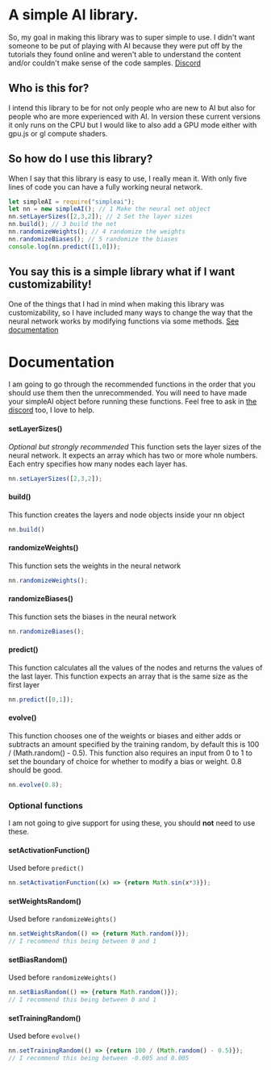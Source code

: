 # A simple AI library.
So, my goal in making this library was to super simple to use. I didn't want someone to be put of playing with AI because they were put off by the tutorials they found online and weren't able to understand the content and/or couldn't make sense of the code samples. [Discord](https://discord.gg/hqJZqMJ)
## Who is this for?
I intend this library to be for not only people who are new to AI but also for people who are more experienced with AI. In version these current versions it only runs on the CPU but I would like to also add a GPU mode either with gpu.js or gl compute shaders.
## So how do I use this library?
When I say that this library is easy to use, I really mean it. With only five lines of code you can have a fully working neural network.
```js
let simpleAI = require("simpleai");
let nn = new simpleAI(); // 1 Make the neural net object
nn.setLayerSizes([2,3,2]); // 2 Set the layer sizes
nn.build(); // 3 build the net
nn.randomizeWeights(); // 4 randomize the weights
nn.randomizeBiases(); // 5 randomize the biases
console.log(nn.predict([1,0]));
```
## You say this is a simple library what if I want customizability!
One of the things that I had in mind when making this library was customizability, so I have included many ways to change the way that the neural network works by modifying functions via some methods. [See documentation](#Documentation)
# Documentation
I am going to go through the recommended functions in the order that you should use them then the unrecommended. You will need to have made your simpleAI object before running these functions. Feel free to ask in [the discord](https://discord.gg/hqJZqMJ) too, I love to help.
#### setLayerSizes()
*Optional but strongly recommended*
This function sets the layer sizes of the neural network. It expects an array which has two or more whole numbers. Each entry specifies how many nodes each layer has.
```js
nn.setLayerSizes([2,3,2]);
```
#### build()
This function creates the layers and node objects inside your nn object
```js
nn.build()
```
#### randomizeWeights()
This function sets the weights in the neural network
```js
nn.randomizeWeights();
```
#### randomizeBiases()
This function sets the biases in the neural network
```js
nn.randomizeBiases();
```
#### predict()
This function calculates all the values of the nodes and returns the values of the last layer. This function expects an array that is the same size as the first layer
```js
nn.predict([0,1]);
```
#### evolve()
This function chooses one of the weights or biases and either adds or subtracts an amount specified by the training random, by default this is 100 / (Math.random() - 0.5). This function also requires an input from 0 to 1 to set the boundary of choice for whether to modify a bias or weight. 0.8 should be good.
```js
nn.evolve(0.8);
```
### Optional functions
I am not going to give support for using these, you should **not** need to use these.
#### setActivationFunction()
Used before `predict()`
```js
nn.setActivationFunction((x) => {return Math.sin(x*3)});
```
#### setWeightsRandom()
Used before `randomizeWeights()`
```js
nn.setWeightsRandom(() => {return Math.random()});
// I recommend this being between 0 and 1
```
#### setBiasRandom()
Used before `randomizeWeights()`
```js
nn.setBiasRandom(() => {return Math.random()});
// I recommend this being between 0 and 1
```
#### setTrainingRandom()
Used before `evolve()`
```js
nn.setTrainingRandom(() => {return 100 / (Math.random() - 0.5)});
// I recommend this being between -0.005 and 0.005
```